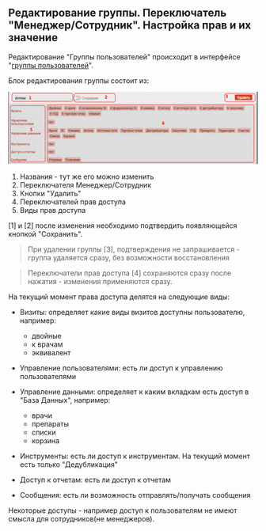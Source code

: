 ## Редактирование группы. Переключатель "Менеджер/Сотрудник". Настройка прав и их значение

Редактирование "Группы пользователей" происходит в интерфейсе "[группы пользователей](accounts-group.md)".

Блок редактирования группы состоит из:

![](../images/accounts-group-edit.png)

1. Названия - тут же его можно изменить
2. Переключателя Менеджер/Сотрудник
3. Кнопки "Удалить"
4. Переключателей прав доступа
5. Виды прав доступа

[1] и [2] после изменения необходимо подтвердить появляющейся кнопкой "Сохранить".

> При удалении группы [3], подтверждения не запрашивается - группа удаляется сразу, без возможности восстановления

> Переключатели прав доступа [4] сохраняются сразу после нажатия - изменения применяются сразу.

На текущий момент права доступа делятся на следующие виды:

- Визиты: определяет какие виды визитов доступны пользователю, например:

  -  двойные
  - к врачам
  - эквивалент
  
- Управление пользователями: есть ли доступ к управлению пользователями
- Управление данными: определяет к каким вкладкам есть доступ в "База Данных", например: 

  - врачи
  - препараты
  - списки
  - корзина


- Инструменты: есть ли доступ к инструментам. На текущий момент есть только "Дедубликация"
- Доступ к отчетам: есть ли доступ к отчетам
- Сообщения: есть ли возможность отправлять/получать сообщения

Некоторые доступы - например доступ к пользователям не имеют смысла для сотрудников(не менеджеров).

